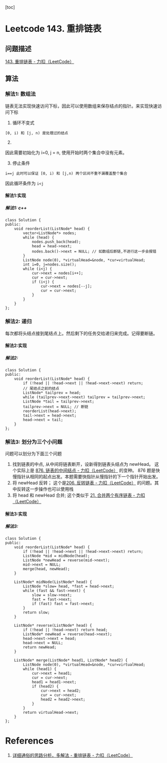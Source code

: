 [toc]

# Leetcode 143. 重排链表

## 问题描述

[143. 重排链表 - 力扣（LeetCode）](https://leetcode-cn.com/problems/reorder-list/)

## 算法

### 解法1: 数组法

链表无法实现快速访问下标，因此可以使用数组来保存结点的指针。来实现快速访问下标

1. 循环不变式 

```
[0, i) 和 [j, n) 是处理过的结点
```

2. 
因此需要初始化为 i=0, j = n, 使用开始时两个集合中没有元素。

3. 停止条件

```
i==j 此时可以保证 [0, i) 和 [j,n) 两个区间不重不漏覆盖整个集合
```
因此循环条件为 `i<j` 


#### 解法1:实现

##### 解法1: c++

```
class Solution {
public:
    void reorderList(ListNode* head) {
        vector<ListNode*> nodes;
        while (head) {
            nodes.push_back(head);
            head = head->next;
            nodes.back()->next = NULL; // 如数组后断链,不进行这一步会报错
        }
        ListNode node(0), *virtualHead=&node, *cur=virtualHead;
        int i=0, j=nodes.size();
        while (i<j) {
            cur->next = nodes[i++];
            cur = cur->next;
            if (i<j) {
                cur->next = nodes[--j]; 
                cur = cur->next;
            }
        }
    }
};
```

### 解法2: 递归

每次都将头结点接到尾结点上。然后剩下的任务交给递归来完成。记得要断链。

#### 解法2:实现

##### 解法2: 

```
class Solution {
public:
    void reorderList(ListNode* head) {
        if (!head || !head->next || !head->next->next) return;
        // 尾结点之前的结点
        ListNode* tailprev = head;
        while (tailprev->next->next) tailprev = tailprev->next;
        ListNode *tail = tailprev->next;
        tailprev->next = NULL; // 断链
        reorderList(head->next);
        tail->next = head->next;
        head->next = tail;
    }
};
```

### 解法3: 划分为三个小问题

问题可以划分为下面三个问题

1. 找到链表的中点, 从中间将链表断开，设新得到链表头结点为 newHead。
这个实际上是 [876. 链表的中间结点 - 力扣（LeetCode）](https://leetcode-cn.com/problems/middle-of-the-linked-list/) 的变种。 876 题是快慢指针从相同的起点出发。本题需要快指针从慢指针的下一个指针开始出发。
2. 将 newHead 反转；
这个是[206. 反转链表 - 力扣（LeetCode）](https://leetcode-cn.com/problems/reverse-linked-list/) 的问题。其中反转这一步操作也可以使用栈
3. 将 head 和 newHead 合并;
这个类似于 [21. 合并两个有序链表 - 力扣（LeetCode）](https://leetcode-cn.com/problems/merge-two-sorted-lists/)

#### 解法3:实现

##### 解法3: 

```
class Solution {
public:
    void reorderList(ListNode* head) {
        if (!head || !head->next || !head->next->next) return;
        ListNode *mid = midNode(head);
        ListNode *newHead = reverse(mid->next);
        mid->next = NULL;
        merge(head, newHead);
    }

    ListNode* midNode(ListNode* head) {
        ListNode *slow= head, *fast = head->next;
        while (fast && fast->next) {
            slow = slow->next;
            fast = fast->next;
            if (fast) fast = fast->next;
        }
        return slow;
    }

    ListNode* reverse(ListNode* head) {
        if (!head || !head->next) return head;
        ListNode* newHead = reverse(head->next);
        head->next->next = head;
        head->next = NULL;
        return newHead;
    }

    ListNode* merge(ListNode* head1, ListNode* head2) {
        ListNode node(0), *virtualHead=&node, *cur=virtualHead;
        while (head1) {
            cur->next = head1;
            cur = cur->next;
            head1 = head1->next;
            if (head2) {
                cur->next = head2;
                cur = cur->next;
                head2 = head2->next;
            }
        }
        return virtualHead->next;
    }
};
```

# References
1. [详细通俗的思路分析，多解法 - 重排链表 - 力扣（LeetCode）](https://leetcode-cn.com/problems/reorder-list/solution/xiang-xi-tong-su-de-si-lu-fen-xi-duo-jie-fa-by-34/)
